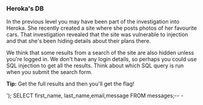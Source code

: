### Heroka's DB

In the previous level you may have been part of the investigation into Heroka. She recently created a site where she posts photos of her favourite cars. That investigation revealed that the site was vulnerable to injection and that she's been hiding details about their plans there.

We think that some results from a search of the site are also hidden unless you're logged in. We don't have any login details, so perhaps you could use SQL injection to get all the results. Think about which SQL query is run when you submit the search form.

**Tip:** Get the full results and then you'll get the flag!


'); SELECT first_name, last_name,email,message FROM messages;-- -